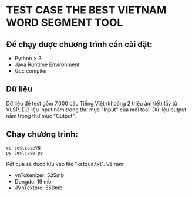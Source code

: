 # TEST CASE THE BEST VIETNAM WORD SEGMENT TOOL

## Để chạy được chương trình cần cài đặt:
* Python > 3
* Java Runtime Environment
* Gcc compiler

## Dữ liệu
Dữ liệu để test gồm 7.000 câu Tiếng Việt (khoảng 2 triệu âm tiết) lấy từ VLSP.
Dữ liệu input nằm trong thư mục "Input" của mỗi tool.
Dữ liệu output nằm trong thư mục "Output".
## Chạy chương trình:
```
cd testcaseVN
py testcase.py
```
Kết quả sẽ được lưu vào file "ketqua.txt".
Về ram:
* vnTokenizer: 535mb
* Dongdu: 19 mb
* JVnTextpro: 550mb